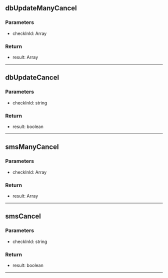 ## dbUpdateManyCancel
### Parameters
- checkInId: Array<string>

### Return
- result: Array

--------------------------------------------
## dbUpdateCancel
### Parameters
- checkInId: string

### Return
- result: boolean

--------------------------------------------
## smsManyCancel
### Parameters
- checkInId: Array<string>

### Return
- result: Array

--------------------------------------------
## smsCancel
### Parameters
- checkInId: string

### Return
- result: boolean

--------------------------------------------
